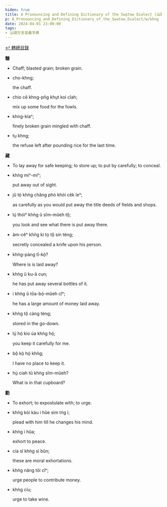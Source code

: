 ```yaml
---
hiden: true
title: A Pronouncing and Defining Dictionary of the Swatow Dialect (汕頭方言音義字典) / khng
p: A_Pronouncing_and_Defining_Dictionary_of_the_Swatow_Dialect/w/khng
date: 2024-04-01 23:00:00
tags: 
- 汕頭方言音義字典
---
```


[↩️ 轉總目錄](/A_Pronouncing_and_Defining_Dictionary_of_the_Swatow_Dialect)


**糠**
- Chaff; blasted grain; broken grain.

- cho-khng;

  the chaff.

- chio cē khng-pn̄g khṳt koi cîah;

  mix up some food for the fowls.

- khng-kíaⁿ;

  finely broken grain mingled with chaff.

- tṳ khng;

  the refuse left after pounding rice for the last time.

**藏**
- To lay away for safe keeping; to store up; to put by carefully; to conceal.

- khǹg miⁿ-miⁿ;

  put away out of sight.

- jû tó̤ khǹg châng phò khòi cêk īeⁿ;

  as carefully as you would put away the title deeds of fields and shops.

- lṳ́ thóiⁿ khǹg ŭ sĭm-mûeh tŏ̤;

  you look and see what there is put away there.

- àm-cĕⁿ khǹg ki to̤ tŏ̤ sin tèng;

  secretly concealed a knife upon his person.

- khǹg-pàng tī-kò̤?

  Where is is laid away?

- khǹg ŭ ku-ā cun;

  he has put away several bottles of it.

- i khǹg ŭ tōa-bó̤-mûeh cîⁿ;

  he has a large amount of money laid away.

- khǹg tŏ̤ càng tèng;

  stored in the go-down.

- lṳ́ hó̤ kio úa khǹg hó̤;

  you keep it carefully for me.

- bô̤ kò̤ hó̤ khǹg;

  I have no place to keep it.

- hṳ́ ciah tû khǹg sĭm-mûeh?

  What is in that cupboard?

**勸**
- To exhort; to expostulate with; to urge.

- khǹg kòi kàu i hûe sim tńg ì;

  plead with him till he changes his mind.

- khǹg ì hûa;

  exhort to peace.

- cía sĭ khǹg sì bûn;

  these are moral exhortations.

- khǹg nâng tôi cîⁿ;

  urge people to contribute money.

- khǹg cíu;

  urge to take wine.